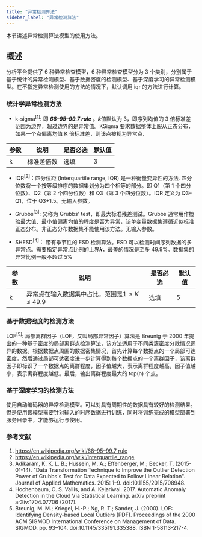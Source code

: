 ```yaml
---
title: "异常检测算法"
sidebar_label: "异常检测算法"
---
```


本节讲述异常检测算法模型的使用方法。

## 概述
分析平台提供了 6 种异常检查模型，6 种异常检查模型分为 3 个类别，分别属于基于统计的异常检测模型、基于数据密度的检测模型、基于深度学习的异常检测模型。在不指定异常检测使用的方法的情况下，默认调用 iqr 的方法进行计算。


### 统计学异常检测方法

- k-sigma<sup>[1]</sup>: 即 ***68–95–99.7 rule*** 。***k***值默认为 3，即序列均值的 3 倍标准差范围为边界，超过边界的是异常值。KSigma 要求数据整体上服从正态分布，如果一个点偏离均值 K 倍标准差，则该点被视为异常点.
  
|参数|说明|是否必选|默认值|
|---|---|---|---|
|k|标准差倍数|选填|3|


- IQR<sup>[2]</sup>：四分位距 (Interquartile range, IQR) 是一种衡量变异性的方法. 四分位数将一个按等级排序的数据集划分为四个相等的部分。即 Q1（第 1 个四分位数）、Q2（第 2 个四分位数）和 Q3（第 3 个四分位数）。IQR 定义为 Q3–Q1，位于 Q3+1.5。无输入参数。

- Grubbs<sup>[3]</sup>: 又称为 Grubbs' test，即最大标准残差测试。Grubbs 通常用作检验最大值、最小值偏离均值的程度是否为异常，该单变量数据集遵循近似标准正态分布。非正态分布数据集不能使用该方法。无输入参数。

- SHESD<sup>[4]</sup>： 带有季节性的 ESD 检测算法。ESD 可以检测时间序列数据的多异常点。需要指定异常点比例的上界***k***，最差的情况是至多 49.9%。数据集的异常比例一般不超过 5%
  
|参数|说明|是否必选|默认值|
|---|---|---|---|
|k|异常点在输入数据集中占比，范围是$`1\le K \le 49.9`$ |选填|5|


### 基于数据密度的检测方法
LOF<sup>[5]</sup>: 局部离群因子（LOF，又叫局部异常因子）算法是 Breunig 于 2000 年提出的一种基于密度的局部离群点检测算法，该方法适用于不同类簇密度分散情况迥异的数据。根据数据点周围的数据密集情况，首先计算每个数据点的一个局部可达密度，然后通过局部可达密度进一步计算得到每个数据点的一个离群因子，该离群因子即标识了一个数据点的离群程度，因子值越大，表示离群程度越高，因子值越小，表示离群程度越低。最后，输出离群程度最大的 top(n) 个点。


### 基于深度学习的检测方法
使用自动编码器的异常检测模型。可以对具有周期性的数据具有较好的检测结果。但是使用该模型需要针对输入的时序数据进行训练，同时将训练完成的模型部署到服务目录中，才能够运行与使用。


### 参考文献
1. [https://en.wikipedia.org/wiki/68–95–99.7 rule](https://en.wikipedia.org/wiki/68%E2%80%9395%E2%80%9399.7_rule)
2. https://en.wikipedia.org/wiki/Interquartile_range
3. Adikaram, K. K. L. B.; Hussein, M. A.; Effenberger, M.; Becker, T. (2015-01-14). "Data Transformation Technique to Improve the Outlier Detection Power of Grubbs's Test for Data Expected to Follow Linear Relation". Journal of Applied Mathematics. 2015: 1–9. doi:10.1155/2015/708948.
4. Hochenbaum, O. S. Vallis, and A. Kejariwal. 2017. Automatic Anomaly Detection in the Cloud Via Statistical Learning. arXiv preprint arXiv:1704.07706 (2017).
5. Breunig, M. M.; Kriegel, H.-P.; Ng, R. T.; Sander, J. (2000). LOF: Identifying Density-based Local Outliers (PDF). Proceedings of the 2000 ACM SIGMOD International Conference on Management of Data. SIGMOD. pp. 93–104. doi:10.1145/335191.335388. ISBN 1-58113-217-4.

